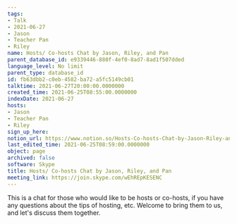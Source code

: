 ```yaml
---
tags:
- Talk
- 2021-06-27
- Jason
- Teacher Pan
- Riley
name: Hosts/ Co-hosts Chat by Jason, Riley, and Pan
parent_database_id: e9339446-880f-4ef0-8ad7-8ad1f507dded
language_level: No limit
parent_type: database_id
id: fb63dbb2-c0eb-4582-ba72-a5fc5149cb01
talktime: 2021-06-27T20:00:00.0000000
created_time: 2021-06-25T08:55:00.0000000
indexDate: 2021-06-27
hosts:
- Jason
- Teacher Pan
- Riley
sign_up_here: 
notion_url: https://www.notion.so/Hosts-Co-hosts-Chat-by-Jason-Riley-and-Pan-fb63dbb2c0eb4582ba72a5fc5149cb01
last_edited_time: 2021-06-25T08:59:00.0000000
object: page
archived: false
software: Skype
title: Hosts/ Co-hosts Chat by Jason, Riley, and Pan
meeting_link: https://join.skype.com/wEhREpKESENC
---
```


This is a chat for those who would like to be hosts or co-hosts, if you have any questions about the tips of hosting, etc. Welcome to bring them to us, and let's discuss them together.

